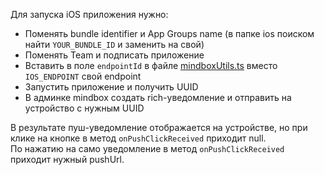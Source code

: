 Для запуска iOS приложения нужно: 
- Поменять bundle identifier и App Groups name (в папке ios поиском найти `YOUR_BUNDLE_ID` и заменить на свой)
- Поменять Team и подписать приложение
- Вставить в поле `endpointId` в файле [mindboxUtils.ts](src/mindboxUtils.ts) вместо `IOS_ENDPOINT` свой endpoint
- Запустить приложение и получить UUID
- В админке mindbox создать rich-уведомление и отправить на устройство c нужным UUID

В результате пуш-уведомление отображается на устройстве, но при клике на кнопке в метод `onPushClickReceived` приходит null.  
По нажатию на само уведомление в метод `onPushClickReceived` приходит нужный pushUrl.
